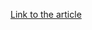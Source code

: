 [Link to the article](https://www.securityweek.com/ransomware-attack-disrupts-georgia-hospitals-access-to-health-records/)
